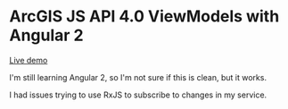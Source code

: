 # ArcGIS JS API 4.0 ViewModels with Angular 2

[Live demo](http://odoe.github.io/esrijs4-vm-angular2/)

I'm still learning Angular 2, so I'm not sure if this is clean, but it works.

I had issues trying to use RxJS to subscribe to changes in my service.
